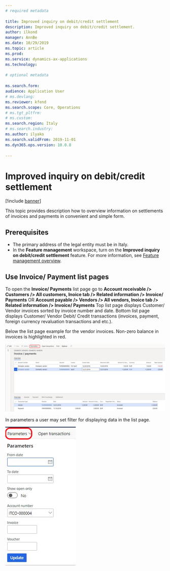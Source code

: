 ```yaml
---
# required metadata

title: Improved inquiry on debit/credit settlement
description: Improved inquiry on debit/credit settlement.
author: ilkond
manager: AnnBe
ms.date: 10/29/2019
ms.topic: article
ms.prod: 
ms.service: dynamics-ax-applications
ms.technology: 

# optional metadata

ms.search.form: 
audience: Application User
# ms.devlang: 
ms.reviewer: kfend
ms.search.scope: Core, Operations
# ms.tgt_pltfrm: 
# ms.custom: 
ms.search.region: Italy
# ms.search.industry: 
ms.author: ilyako
ms.search.validFrom: 2019-11-01
ms.dyn365.ops.version: 10.0.8

---
```


# Improved inquiry on debit/credit settlement

[!include [banner](../includes/banner.md)]

This topic provides description how to overview information on settlements of invoices and payments in convenient and simple form.

## Prerequisites

- The primary address of the legal entity must be in Italy.
- In the **Feature management** workspace, turn on the **Improved inquiry on debit/credit settlement** feature. For more information, see [Feature management overview](../../fin-and-ops/get-started/feature-management/feature-management-overview.md).

## Use Invoice/ Payment list pages
To open the **Invoice/ Payments** list page go to **Account receivable /> Customers /> All customers, Inoice tab /> Related information /> Invoice/ Payments**
OR
**Account payable /> Vendors /> All vendors, Inoice tab /> Related information /> Invoice/ Payments**
Top list page displays Customer/ Vendor invoices sorted by invoice number and date. 
Bottom list page displays Customer/ Vendor Debit/ Credit transactions (invoices, payment, foreign currency revaluation transactions and etc.).

Below the list page example for the vendor invoices. Non-zero balance in invoices is highlighted in red.

![Invoice/ Payments](media/emea-ita-exil-DC-inquiry-vendor-invoice-payment.png)

In parameters a user may set filter for displaying data in the list page.

![Parameters](media/emea-ita-exil-DC-inquiry-parameters.png)

